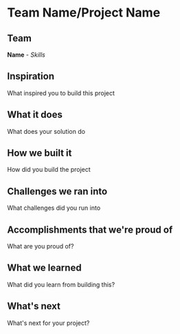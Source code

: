 # Team Name/Project Name
## Team
**Name** - _Skills_

## Inspiration

What inspired you to build this project

## What it does

What does your solution do

## How we built it

How did you build the project 


## Challenges we ran into

What challenges did you run into 

## Accomplishments that we're proud of

What are you proud of?


## What we learned

What did you learn from building this?

## What's next
What's next for your project?

